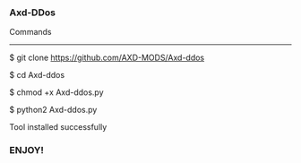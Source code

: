 
### Axd-DDos

 Commands

***************

 $ git clone https://github.com/AXD-MODS/Axd-ddos

 $ cd Axd-ddos

 $ chmod +x Axd-ddos.py

 $ python2 Axd-ddos.py

Tool installed successfully

### ENJOY!

